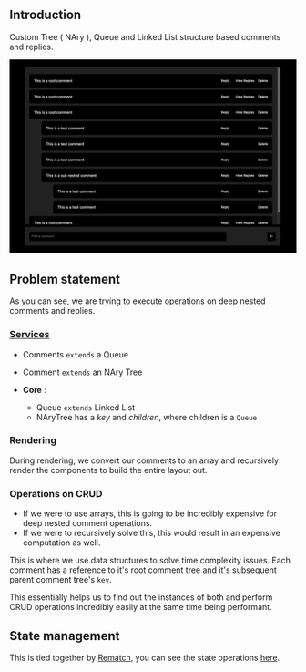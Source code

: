 ## Introduction

Custom Tree ( NAry ), Queue and Linked List structure based comments and replies.

<img src="https://github.com/Gurubalan-GIT/reply-trees/blob/master/public/assets/img.png" />

## Problem statement

As you can see, we are trying to execute operations on deep nested comments and replies.

### [Services](/utils/services)

- Comments `extends` a Queue
- Comment `extends` an NAry Tree

- **Core** :
  - Queue `extends` Linked List
  - NAryTree has a *key* and *children*, where children is a `Queue`

### Rendering

During rendering, we convert our comments to an array and recursively render the components to build the entire layout out.

### Operations on CRUD

- If we were to use arrays, this is going to be incredibly expensive for deep nested comment operations.
- If we were to recursively solve this, this would result in an expensive computation as well.

This is where we use data structures to solve time complexity issues.
Each comment has a reference to it's root comment tree and it's subsequent parent comment tree's `key`.

This essentially helps us to find out the instances of both and perform CRUD operations incredibly easily at the same time being performant.

## State management 

This is tied together by [Rematch](https://rematchjs.org/), you can see the state operations [here](/utils/rematch).
